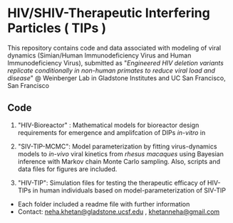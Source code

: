 # HIV/SHIV-Therapeutic Interfering Particles ( TIPs )

This repository contains code and data associated with modeling of viral dynamics (Simian/Human Immunodeficiency Virus and Human Immunodeficiency Virus), submitted as "_Engineered HIV deletion variants replicate 
conditionally in non-human primates to reduce viral load and disease_" 
@ Weinberger Lab in Gladstone Institutes and UC San Francisco, San Francisco




## Code
1. "HIV-Bioreactor" : 
    Mathematical models for bioreactor design requirements for emergence and amplifcation of DIPs _in-vitro_ in 

2. "SIV-TIP-MCMC":
    Model parameterization by fitting virus-dynamics models to _in-vivo_ viral kinetics from _rhesus macaques_ using Bayesian inference with Markov chain Monte Carlo sampling. Also, scripts and data files for figures are included.


3. "HIV-TIP":
	Simulation files for testing the therapeutic efficacy of HIV-TIPs in human individuals based on model-parameterization of SIV-TIP


- Each folder included a readme file with further information
- Contact: neha.khetan@gladstone.ucsf.edu , khetanneha@gmail.com